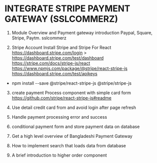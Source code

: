 # INTEGRATE STRIPE PAYMENT GATEWAY (SSLCOMMERZ)
1. Module Overview and Payment gateway introduction
Paypal, Square, Stripe, Paytm. sslcommerz  

2. Stripe Account Install Stripe and Stripe For React
https://dashboard.stripe.com/login > 
https://dashboard.stripe.com/test/dashboard  
https://stripe.com/docs/stripe-js/react  
https://www.npmjs.com/package/@stripe/react-stripe-js  
https://dashboard.stripe.com/test/apikeys  
 - npm install --save @stripe/react-stripe-js @stripe/stripe-js

3. create payment Process component with simple card form
https://github.com/stripe/react-stripe-js#readme  

4. Use detail credit card from and avoid login after page refresh
5. Handle payment processing error and success
6. conditional payment form and store payment data on database
7. Get a high level overview of Bangladeshi Payment Gateway
8. How to implement search that loads data from database
9. A brief introduction to higher order component